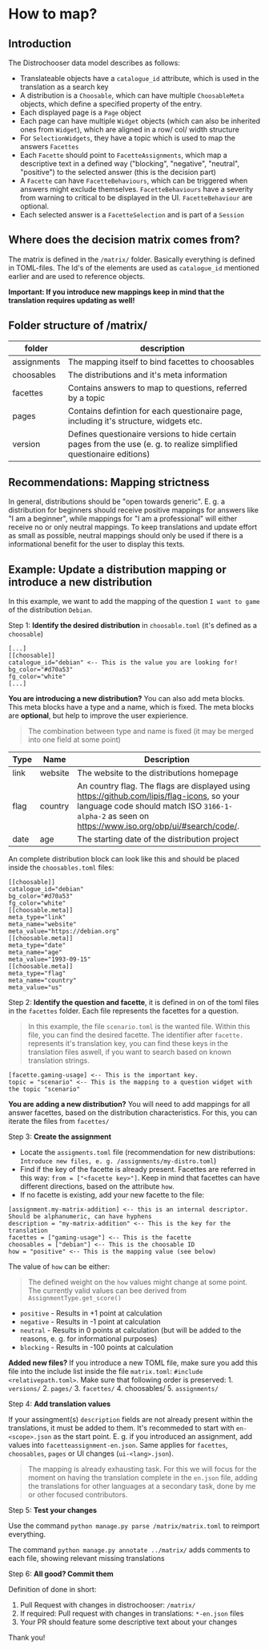 # How to map?

## Introduction

The Distrochooser data model describes as follows:

- Translateable objects have a `catalogue_id` attribute, which is used in the translation as a search key
- A distribution is a `Choosable`, which can have multiple `ChoosableMeta` objects, which define a specified property of the entry.
- Each displayed page is a `Page` object
- Each page can have multiple `Widget` objects (which can also be inherited ones from `Widget`), which are aligned in a row/ col/ width structure
- For `SelectionWidgets`, they have a topic which is used to map the answers `Facettes`
- Each `Facette` should point to `FacetteAssignments`, which map a descriptive text in a defined way ("blocking", "negative", "neutral", "positive") to the selected answer (this is the decision part)
- A `Facette` can have `FacetteBehaviours`, which can be triggered when answers might exclude themselves. `FacetteBehaviours` have a severity from warning to critical to be displayed in the UI. `FacetteBehaviour` are optional.
- Each selected answer is a `FacetteSelection` and is part of a `Session`

## Where does the decision matrix comes from?

The matrix is defined in the `/matrix/` folder. Basically everything is defined in TOML-files. The Id's of the elements are used as `catalogue_id` mentioned earlier and are used to reference objects.

**Important: If you introduce new mappings keep in mind that the translation requires updating as well!**

## Folder structure of /matrix/

|folder|description|
|--|--|
|assignments|The mapping itself to bind facettes to choosables|
|choosables|The distributions and it's meta information|
|facettes|Contains answers to map to questions, referred by a topic|
|pages|Contains defintion for each questionaire page, including it's structure, widgets etc.|
|version|Defines questionaire versions to hide certain pages from the use (e. g. to realize simplified questionaire editions)|


## Recommendations: Mapping strictness

In general, distributions should be "open towards generic". E. g. a distribution for beginners should receive positive mappings for answers like "I am a beginner", while mappings for "I am a professional" will either receive no or only neutral mappings. To keep translations and update effort as small as possible, neutral mappings should only be used if there is a informational benefit for the user to display this texts.


## Example: Update a distribution  mapping or introduce a new distribution

In this example, we want to add the mapping of the question `I want to game` of the distribution `Debian`.

Step 1: **Identify the desired distribution** in `choosable.toml` (it's defined as a `choosable`)

```
[...]
[[choosable]]
catalogue_id="debian" <-- This is the value you are looking for!
bg_color="#d70a53"
fg_color="white"
[...]
```
**You are introducing a new distribution?** You can also add meta blocks. This meta blocks have a type and a name, which is fixed. The meta blocks are **optional**, but help to improve the user expierience.

> The combination between type and name is fixed (it may be merged into one field at some point)

|Type|Name|Description|
|--|--|--|
|link|website|The website to the distributions homepage|
|flag|country|An country flag. The flags are displayed using https://github.com/lipis/flag-icons, so your language code should match  ISO `3166-1-alpha-2` as seen on https://www.iso.org/obp/ui/#search/code/.
|date|age|The starting date of the distribution project|

An complete distribution block can look like this and should be placed inside the `choosables.toml` files:

```
[[choosable]]
catalogue_id="debian"
bg_color="#d70a53"
fg_color="white"
[[choosable.meta]]
meta_type="link"
meta_name="website"
meta_value="https://debian.org"
[[choosable.meta]]
meta_type="date"
meta_name="age"
meta_value="1993-09-15"
[[choosable.meta]]
meta_type="flag"
meta_name="country"
meta_value="us"
```


Step 2: **Identify the question and facette**, it is defined in on of the toml files in the `facettes` folder. Each file represents the facettes for a question.

> In this example, the file `scenario.toml` is the wanted file. Within this file, you can find the desired facette. The identifier after `facette.` represents it's translation key, you can find these keys in the translation files aswell, if you want to search based on known translation strings.

```
[facette.gaming-usage] <-- This is the important key.
topic = "scenario" <-- This is the mapping to a question widget with the topic "scenario"
```

**You are adding a new distribution?** You will need to add mappings for all answer facettes, based on the distribution characteristics. For this, you can iterate the files from `facettes/`

Step 3: **Create the assignment**

- Locate the `assigments.toml` file (recommendation for new distributions: `Introduce new files, e. g. /assignments/my-distro.toml`)
- Find if the key of the facette is already present. Facettes are referred in this way: `from = ["<facette key>"]`. Keep in mind that facettes can have different directions, based on the attribute `how`.
- If no facette is existing, add your new facette to the file:

```
[assignment.my-matrix-addition] <-- this is an internal descriptor. Should be alphanumeric, can have hyphens
description = "my-matrix-addition" <-- This is the key for the translation
facettes = ["gaming-usage"] <-- This is the facette
choosables = ["debian"] <-- This is the choosable ID
how = "positive" <-- This is the mapping value (see below)
```

The value of `how` can be either:

> The defined weight on the `how` values might change at some point. The currently valid values can bee derived from `AssignmentType.get_score()`

- `positive` - Results in +1 point at calculation
- `negative` - Results in -1 point at calculation
- `neutral` - Results in 0 points at calculation (but will be added to the reasons, e. g. for informational purposes)
- `blocking` - Results in -100 points at calculation

**Added new files?** If you introduce a new TOML file, make sure you add this file into the include list inside the file `matrix.toml`: `#include <relativepath.toml>`. Make sure that following order is preserved: 1. `versions/` 2. `pages/` 3. `facettes/` 4. choosables/ 5. `assignments/`


Step 4: **Add translation values**

If your assingment(s) `description` fields are not already present within the translations, it must be added to them. It's recommeded to start with `en-<scope>.json` as the start point. E. g. if you introduced an assignment, add values into `facetteassignment-en.json`. Same applies for `facettes`, `choosables`, `pages` or UI changes (`ui-<lang>.json`).


> The mapping is already exhausting task. For this we will focus for the moment on having the translation complete in the `en.json` file, adding the translations for other languages at a secondary task, done by me or other focused contributors.

Step 5: **Test your changes**

Use the command `python manage.py parse /matrix/matrix.toml` to reimport everything.

The command `python manage.py annotate ../matrix/` adds comments to each file, showing relevant missing translations

Step 6: **All good? Commit them**

Definition of done in short:

1. Pull Request with changes in distrochooser: `/matrix/`
2. If required: Pull request with changes in translations: `*-en.json` files
3. Your PR should feature some descriptive text about your changes

Thank you!
